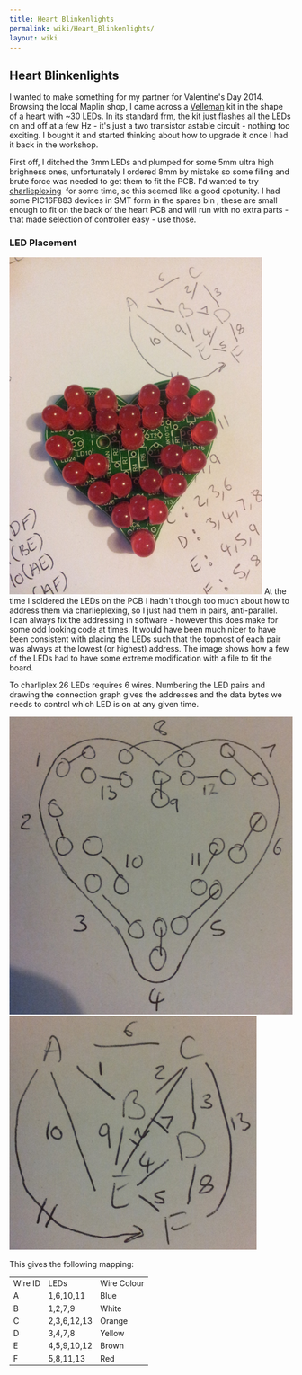 ```yaml
---
title: Heart Blinkenlights
permalink: wiki/Heart_Blinkenlights/
layout: wiki
---
```


Heart Blinkenlights
-------------------

I wanted to make something for my partner for Valentine's Day 2014.
Browsing the local Maplin shop, I came across a
[Velleman](http://www.maplin.co.uk/p/velleman-mk101-flashing-sweetheart-led-kit-vx75s)
kit in the shape of a heart with ~30 LEDs. In its standard frm, the kit
just flashes all the LEDs on and off at a few Hz - it's just a two
transistor astable circuit - nothing too exciting. I bought it and
started thinking about how to upgrade it once I had it back in the
workshop.

First off, I ditched the 3mm LEDs and plumped for some 5mm ultra high
brighness ones, unfortunately I ordered 8mm by mistake so some filing
and brute force was needed to get them to fit the PCB. I'd wanted to try
[charlieplexing](https://en.wikipedia.org/wiki/Charlieplexing)  for some
time, so this seemed like a good opotunity. I had some PIC16F883 devices
in SMT form in the spares bin , these are small enough to fit on the
back of the heart PCB and will run with no extra parts - that made
selection of controller easy - use those.

### LED Placement

<img src="IMG_20140213_202524.jpg" title="fig:IMG_20140213_202524.jpg" alt="IMG_20140213_202524.jpg" width="450" height="600" />
At the time I soldered the LEDs on the PCB I hadn't though too much
about how to address them via charlieplexing, so I just had them in
pairs, anti-parallel. I can always fix the addressing in software -
however this does make for some odd looking code at times. It would have
been much nicer to have been consistent with placing the LEDs such that
the topmost of each pair was always at the lowest (or highest) address.
The image shows how a few of the LEDs had to have some extreme
modification with a file to fit the board.

To charliplex 26 LEDs requires 6 wires. Numbering the LED pairs and
drawing the connection graph gives the addresses and the data bytes we
needs to control which LED is on at any given time.

<img src="IMG_20140216_191135.jpg" title="IMG_20140216_191135.jpg" alt="IMG_20140216_191135.jpg" width="521" height="530" />

<img src="IMG_20140216_191145.jpg" title="IMG_20140216_191145.jpg" alt="IMG_20140216_191145.jpg" width="440" height="416" />

This gives the following mapping:

|         |             |             |
|---------|-------------|-------------|
| Wire ID | LEDs        | Wire Colour |
| A       | 1,6,10,11   | Blue        |
| B       | 1,2,7,9     | White       |
| C       | 2,3,6,12,13 | Orange      |
| D       | 3,4,7,8     | Yellow      |
| E       | 4,5,9,10,12 | Brown       |
| F       | 5,8,11,13   | Red         |

  


